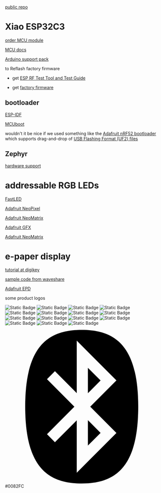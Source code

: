 [public repo](https://github.com/eutectic6337/TNbadge)

# Xiao ESP32C3

[order MCU module](https://www.seeedstudio.com/Seeed-XIAO-ESP32C3-p-5431.html)

[MCU docs](https://wiki.seeedstudio.com/XIAO_ESP32C3_Getting_Started/)

[Arduino support pack](https://raw.githubusercontent.com/espressif/arduino-esp32/gh-pages/package_esp32_index.json)

to Reflash factory firmware

- get [ESP RF Test Tool and Test Guide](https://www.espressif.com/en/support/download/other-tools)

- get [factory firmware](https://files.seeedstudio.com/wiki/XIAO_WiFi/Resources/ESP32-C3_RFTest_108_2b9b157_20211014.bin)

## bootloader

[ESP-IDF](https://docs.espressif.com/projects/esp-idf/en/stable/esp32/api-guides/bootloader.html)

[MCUboot](https://docs.mcuboot.com/)

wouldn't it be nice if we used something like the [Adafruit nRF52 bootloader](https://github.com/adafruit/Adafruit_nRF52_Bootloader)
which supports drag-and-drop of [USB Flashing Format (UF2) files](https://github.com/Microsoft/uf2)

## Zephyr

[hardware support](https://docs.zephyrproject.org/latest/boards/seeed/xiao_esp32c3/doc/index.html)


# addressable RGB LEDs

[FastLED](https://github.com/FastLED/FastLED)

[Adafruit NeoPixel](https://github.com/adafruit/Adafruit_NeoPixel)

[Adafruit NeoMatrix](https://github.com/adafruit/Adafruit_NeoMatrix_ZeroDMA)

[Adafruit GFX](https://github.com/adafruit/Adafruit-GFX-Library)

[Adafruit NeoMatrix](https://github.com/adafruit/Adafruit_NeoMatrix)


# e-paper display

[tutorial at digikey](https://www.digikey.com/en/maker/tutorials/2022/how-to-use-an-e-ink-display-in-your-arduino-project)

[sample code from waveshare](https://www.waveshare.com/w/upload/7/73/1.54inch_e-Paper_Module_code.7z)

[Adafruit EPD](https://github.com/adafruit/Adafruit_EPD)

some product logos

<img alt="Static Badge" src="https://img.shields.io/badge/Tennessee-Cybersecurity-%2357F287?style=flat&logo=discord&logoColor=%235865F2&link=https%3A%2F%2Fdiscord.gg%2Ftninfosec">


<img alt="Static Badge" src="https://img.shields.io/badge/x-bluetooth-orange?style=flat&logo=bluetooth&logoColor=%230082FC&label=Harald&labelColor=brown&color=yellow&link=https%3A%2F%2Fshields.io%2Fbadges%2Fstatic-badge">
<img alt="Static Badge" src="https://img.shields.io/badge/x-express-green?style=flat-square&logo=aliexpress&logoColor=%23FF4747&label=Ali&labelColor=purple&color=beige&link=https%3A%2F%2Fshields.io%2Fbadges%2Fstatic-badge">
<img alt="Static Badge" src="https://img.shields.io/badge/x-language-grey?style=plastic&logo=c&logoColor=%23A8B9CC&label=C%20programming&labelColor=wheat&color=red&link=https%3A%2F%2Fshields.io%2Fbadges%2Fstatic-badge">
<img alt="Static Badge" src="https://img.shields.io/badge/x-language-violet?style=plastic&logo=cplusplus&logoColor=%2300599C&label=C%2B%2B%20programming&labelColor=pink&color=lavennder&link=https%3A%2F%2Fshields.io%2Fbadges%2Fstatic-badge">
<img alt="Static Badge" src="https://img.shields.io/badge/Arduino-IDE-white?style=for-the-badge&logo=arduino&logoColor=%2300878F&link=https%3A%2F%2Fshields.io%2Fbadges%2Fstatic-badge">
<img alt="Static Badge" src="https://img.shields.io/badge/creative-commons-blue?style=social&logo=creativecommons&logoColor=%23EF9421&link=https%3A%2F%2Fshields.io%2Fbadges%2Fstatic-badge">

<img alt="Static Badge" src="https://img.shields.io/badge/Esspressif-ESP32-fuschia?style=plastic&logo=espressif&logoColor=%23E7352C">
<img alt="Static Badge" src="https://img.shields.io/badge/Git-revision%20control-blue?style=plastic&logo=git&logoColor=%23F05032">
<img alt="Static Badge" src="https://img.shields.io/badge/GitHub-repository%20hosting-blue?style=plastic&logo=github&logoColor=%23181717">
<img alt="Static Badge" src="https://img.shields.io/badge/GitHub%20Actions-build-blue?style=plastic&logo=githubactions&logoColor=%232088FF">
<img alt="Static Badge" src="https://img.shields.io/badge/Inkscape-art-blue?style=plastic&logo=inkscape&logoColor=%23000000">
<img alt="Static Badge" src="https://img.shields.io/badge/KiCad-EDA-blue?style=plastic&logo=kicad&logoColor=%23314CB0">
<img alt="Static Badge" src="https://img.shields.io/badge/Open%20Source-Hardware-red?style=plastic&logo=opensourcehardware&logoColor=%230099B0">
<img alt="Static Badge" src="https://img.shields.io/badge/RISC%20V--CPU-yellow?style=plastic&logo=riscv&logoColor=%23283272&labelColor=white">









<svg role="img" viewBox="0 0 24 24" xmlns="http://www.w3.org/2000/svg"><title>Bluetooth</title><path d="M12 0C6.76 0 3.1484 2.4895 3.1484 12S6.76 24 12 24c5.24 0 8.8516-2.4895 8.8516-12S17.24 0 12 0zm-.7773 1.6816l6.2148 6.2149L13.334 12l4.1035 4.1035-6.2148 6.2149V14.125l-3.418 3.42-1.2422-1.2442L10.8515 12l-4.289-4.3008 1.2422-1.2441 3.418 3.4199V1.6816zm1.748 4.2442v3.9687l1.9844-1.9843-1.9844-1.9844zm0 8.1816v3.9668l1.9844-1.9844-1.9844-1.9824Z"/></svg>
#0082FC



